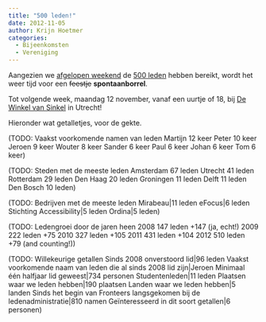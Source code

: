 ```yaml
---
title: "500 leden!"
date: 2012-11-05
author: Krijn Hoetmer
categories: 
  - Bijeenkomsten
  - Vereniging
---
```

Aangezien we [afgelopen weekend](http://twitter.com/fronteers/status/264674691598389248) de [500 leden](/leden) hebben bereikt, wordt het weer tijd voor een <strike>feestje</strike> **spontaanborrel**.

Tot volgende week, maandag 12 november, vanaf een uurtje of 18, bij [De Winkel van Sinkel](http://maps.google.nl/maps?f=q&source=s_q&hl=nl&geocode=&q=winkel+van+sinkel+utrecht&sll=52.469397,5.509644&sspn=3.654648,9.766846&ie=UTF8&hq=Winkel+van+Sinkel&hnear=Winkel+van+Sinkel,+3512+Utrecht&ll=52.095486,5.118599&spn=0.027472,0.076303&z=14&iwloc=A) in Utrecht!

Hieronder wat getalletjes, voor de gekte.

(TODO: Vaakst voorkomende namen van leden
Martijn	12 keer
Peter	10 keer
Jeroen	9 keer
Wouter	8 keer
Sander	6 keer
Paul	6 keer
Johan	6 keer
Tom	6 keer)

(TODO: Steden met de meeste leden
Amsterdam	67 leden
Utrecht	41 leden
Rotterdam	29 leden
Den Haag	20 leden
Groningen	11 leden
Delft	11 leden
Den Bosch	10 leden)

(TODO: Bedrijven met de meeste leden
Mirabeau|11 leden
eFocus|6 leden
Stichting Accessibility|5 leden
Ordina|5 leden)

(TODO: Ledengroei door de jaren heen
2008	147 leden	+147 (ja, echt!)
2009	222 leden	+75
2010	327 leden	+105
2011	431 leden	+104
2012	510 leden	+79 (and counting!))

(TODO: Willekeurige getallen
Sinds 2008 onverstoord lid|96 leden
Vaakst voorkomende naam van leden die al sinds 2008 lid zijn|Jeroen
Minimaal één halfjaar lid geweest|734 personen
Studentenleden|11 leden
Plaatsen waar we leden hebben|190 plaatsen
Landen waar we leden hebben|5 landen
Sinds het begin van Fronteers langsgekomen bij de ledenadministratie|810 namen
Geïnteresseerd in dit soort getallen|6 personen)
